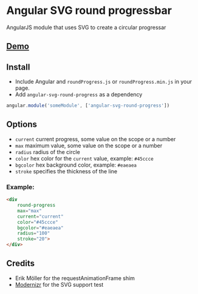 # Angular SVG round progressbar

AngularJS module that uses SVG to create a circular progressar

## [Demo](http://crisbeto.github.io/angular-svg-round-progressbar/)

## Install

* Include Angular and `roundProgress.js` or `roundProgress.min.js` in your page.
* Add `angular-svg-round-progress` as a dependency

```javascript
angular.module('someModule', ['angular-svg-round-progress'])
```

## Options

* `current` current progress, some value on the scope or a number
* `max` maximum value, some value on the scope or a number
* `radius` radius of the circle
* `color` hex color for the `current` value, example: `#45ccce`
* `bgcolor` hex background color, example: `#eaeaea`
* `stroke` specifies the thickness of the line

### Example:

```html
<div 
	round-progress 
	max="max" 
	current="current" 
	color="#45ccce" 
	bgcolor="#eaeaea" 
	radius="100" 
	stroke="20">
</div>
```

## Credits

* Erik Möller for the requestAnimationFrame shim
* [Modernizr](http://modernizr.com/) for the SVG support test
